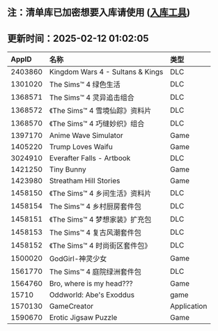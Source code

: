 ## 注：清单库已加密想要入库请使用 ([入库工具](https://github.com/BlankTMing/ManifestAutoUpdate/releases))

## 更新时间：2025-02-12 01:02:05
| AppID | 名称 | 类型  |
| :-------------------- | :----------------------------- | :----------- |
| 2403860 | Kingdom Wars 4 - Sultans & Kings| DLC |
| 1301020 | The Sims™ 4 绿色生活| DLC |
| 1368571 | The Sims™ 4 灵异追击组合| DLC |
| 1368572 | 《The Sims™ 4 雪境仙踪》资料片| DLC |
| 1368570 | 《The Sims™ 4 巧缝妙织》组合| DLC |
| 1397170 | Anime Wave Simulator| Game |
| 1405220 | Trump Loves Waifu| Game |
| 3024910 | Everafter Falls - Artbook| DLC |
| 1421250 | Tiny Bunny| Game |
| 1423980 | Streatham Hill Stories| Game |
| 1458150 | 《The Sims™ 4 乡间生活》资料片| DLC |
| 1458154 | The Sims™ 4 乡村厨房套件包| DLC |
| 1458151 | 《The Sims™ 4 梦想家装》扩充包| DLC |
| 1458153 | The Sims™ 4 复古风潮套件包| DLC |
| 1458152 | 《The Sims™ 4 时尚街区套件包》| DLC |
| 1500020 | GodGirl-神灵少女| Game |
| 1561770 | The Sims™ 4 庭院绿洲套件包| DLC |
| 1564760 | Bro, where is my head???| Game |
| 15710 | Oddworld: Abe's Exoddus| game |
| 1570130 | GameCreator| Application |
| 1590670 | Erotic Jigsaw Puzzle| Game |
